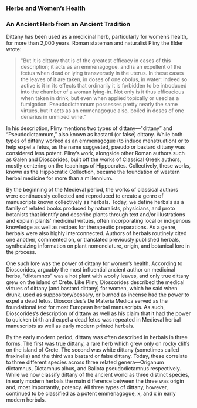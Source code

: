 <param ve-config
	   title="Dittany and Women’s Herbs in the Early Modern World"
	   source-image="https://upload.wikimedia.org/wikipedia/commons/9/9a/Origanum_dictamnus.jpg"
	   layout="vtl"
	   num-maps="13"
	   num-images="11"
	   num-specimens="0"
	   num-primary-sources="6"
	   author="Ashley Buchanan, PhD">
     
### Herbs and Women’s Health

### An Ancient Herb from an Ancient Tradition
Dittany has been used as a medicinal herb, particularly for women’s health, for more than 2,000 years. Roman stateman and naturalist Pliny the Elder wrote:
>"But it is dittany that is of the greatest efficacy in cases of this description; it acts as an emmenagogue, and is an expellent of the fœtus when dead or lying transversely in the uterus. In these cases the leaves of it are taken, in doses of one obolus, in water: indeed so active is it in its effects that ordinarily it is forbidden to be introduced into the chamber of a woman lying-in. Not only is it thus efficacious when taken in drink, but even when applied topically or used as a fumigation. Pseudodictamnum possesses pretty nearly the same virtues, but it acts as an emmenagogue also, boiled in doses of one denarius in unmixed wine." 

In his description, Pliny mentions two types of dittany—"dittany” and “Pseudodictamnum,” also known as bastard (or false) dittany. While both types of dittany worked as an emmenagogue (to induce menstruation) or to help expel a fetus, as the name suggested, pseudo or bastard dittany was considered less potent. Pliny’s work, alongside other Roman authors such as Galen and Dioscorides, built off the works of Classical Greek authors, mostly centering on the teachings of Hippocrates. Collectively, these works, known as the Hippocratic Collection, became the foundation of western herbal medicine for more than a millennium. 

By the beginning of the Medieval period, the works of classical authors were continuously collected and reproduced to create a genre of manuscripts known collectively as herbals. Today, we define herbals as a family of related books produced by naturalists, physicians, and proto botanists that identify and describe plants through text and/or illustrations and explain plants’ medicinal virtues, often incorporating local or indigenous knowledge as well as recipes for therapeutic preparations. As a genre, herbals were also highly interconnected. Authors of herbals routinely cited one another, commented on, or translated previously published herbals, synthesizing information on plant nomenclature, origin, and botanical lore in the process.  
<param ve-knightlab-timeline source="1mlXQQ3VKfeYznV2VktShOQd2-7aH5p52_n20LQ1U0uE">

One such lore was the power of dittany for women’s health. According to Dioscorides, arguably the most influential ancient author on medicinal herbs, “diktamnos” was a hot plant with woolly leaves, and only true dittany grew on the island of Crete. Like Pliny, Dioscorides described the medical virtues of dittany (and bastard dittany) for women, which he said when drunk, used as suppository/pessary, or burned as incense had the power to expel a dead fetus. Dioscorides’s De Materia Medica served as the foundational text for most European herbal manuscripts. As such, Dioscorides’s description of dittany as well as his claim that it had the power to quicken birth and expel a dead fetus was repeated in Medieval herbal manuscripts as well as early modern printed herbals. 

By the early modern period, dittany was often described in herbals in three forms. The first was true dittany, a rare herb which grew only on rocky cliffs on the island of Crete. The second was white dittany (sometimes called fraxinella) and the third was bastard or false dittany. Today, these correlate to three different species across three related genera—Origanum dictamnus, Dictamnus albus, and Ballota pseudodictamnus respectively. While we now classify dittany of the ancient world as three distinct species, in early modern herbals the main difference between the three was origin and, most importantly, potency. All three types of dittany, however, continued to be classified as a potent emmenagogue, x, and x in early modern herbals. 
